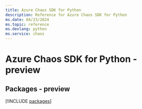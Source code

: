 ```yaml
---
title: Azure Chaos SDK for Python
description: Reference for Azure Chaos SDK for Python
ms.date: 04/23/2024
ms.topic: reference
ms.devlang: python
ms.service: chaos
---
```

# Azure Chaos SDK for Python - preview
## Packages - preview
[!INCLUDE [packages](chaos-index.md)]